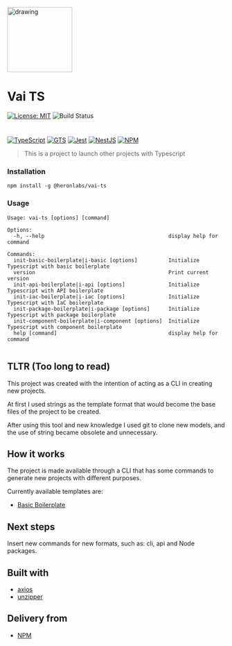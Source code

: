 <img src="https://cdn.discordapp.com/attachments/983205521546956870/983205960568934470/unknown.png" alt="drawing" width="150"/>

# Vai TS

[![License: MIT](https://img.shields.io/badge/License-MIT-yellow.svg)](https://opensource.org/licenses/MIT)
![Build Status](https://github.com/heronlabs/vai-ts/actions/workflows/main.yml/badge.svg?branch=main)

#

[![TypeScript](https://img.shields.io/badge/typescript-%23007ACC.svg?style=for-the-badge&logo=typescript&logoColor=white)](https://www.typescriptlang.org)
[![GTS](https://img.shields.io/badge/GTS-4285F4?style=for-the-badge&logo=google&logoColor=white)](https://github.com/google/gts)
[![Jest](https://img.shields.io/badge/-jest-%23C21325?style=for-the-badge&logo=jest&logoColor=white)](https://github.com/facebook/jest)
[![NestJS](https://img.shields.io/badge/nestjs-%23E0234E.svg?style=for-the-badge&logo=nestjs&logoColor=white)](https://docs.nestjs.com/)
[![NPM](https://img.shields.io/npm/v/@heronlabs/vai-ts?style=for-the-badge)](https://www.npmjs.com/package/@heronlabs/vai-ts)

> This is a project to launch other projects with Typescript

### Installation

```
npm install -g @heronlabs/vai-ts
```

### Usage

```
Usage: vai-ts [options] [command]

Options:
  -h, --help                                        display help for command

Commands:
  init-basic-boilerplate|i-basic [options]          Initialize Typescript with basic boilerplate
  version                                           Print current version
  init-api-boilerplate|i-api [options]              Initialize Typescript with API boilerplate
  init-iac-boilerplate|i-iac [options]              Initialize Typescript with IaC boilerplate
  init-package-boilerplate|i-package [options]      Initialize Typescript with package boilerplate
  init-component-boilerplate|i-component [options]  Initialize Typescript with component boilerplate
  help [command]                                    display help for command


```

## TLTR (Too long to read)

This project was created with the intention of acting as a CLI in creating new projects.

At first I used strings as the template format that would become the base files of the project to be created.

After using this tool and new knowledge I used git to clone new models, and the use of string became obsolete and unnecessary.

## How it works

The project is made available through a CLI that has some commands to generate new projects with different purposes.

Currently available templates are:

- [Basic Boilerplate](https://github.com/heronlabs/vai-ts-basic-boilerplate)

## Next steps

Insert new commands for new formats, such as: cli, api and Node packages.

## Built with

- [axios](https://github.com/axios)
- [unzipper](https://github.com/ZJONSSON/node-unzipper)

## Delivery from

- [NPM](https://www.npmjs.com/package/@heronlabs/vai-ts)
